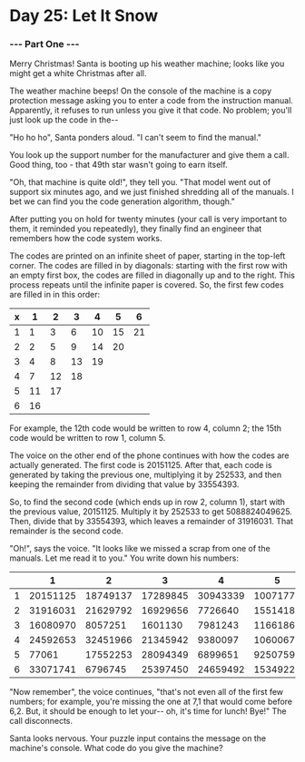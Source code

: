 # Day 25: Let It Snow

### --- Part One --- 

Merry Christmas! Santa is booting up his weather machine; looks like you might get a white Christmas after all.

The weather machine beeps! On the console of the machine is a copy protection message asking you to enter a code from the instruction manual. Apparently, it refuses to run unless you give it that code. No problem; you'll just look up the code in the--

"Ho ho ho", Santa ponders aloud. "I can't seem to find the manual."

You look up the support number for the manufacturer and give them a call. Good thing, too - that 49th star wasn't going to earn itself.

"Oh, that machine is quite old!", they tell you. "That model went out of support six minutes ago, and we just finished shredding all of the manuals. I bet we can find you the code generation algorithm, though."

After putting you on hold for twenty minutes (your call is very important to them, it reminded you repeatedly), they finally find an engineer that remembers how the code system works.

The codes are printed on an infinite sheet of paper, starting in the top-left corner. The codes are filled in by diagonals: starting with the first row with an empty first box, the codes are filled in diagonally up and to the right. This process repeats until the infinite paper is covered. So, the first few codes are filled in in this order:


| x | 1  | 2  | 3  | 4  | 5  | 6  |
|---|----|----|----|----|----|----|
| 1 |  1 |  3 |  6 | 10 | 15 | 21 |
| 2 |  2 |  5 |  9 | 14 | 20 |    |
| 3 |  4 |  8 | 13 | 19 |    |    |
| 4 |  7 | 12 | 18 |    |    |    |
| 5 | 11 | 17 |    |    |    |    |
| 6 | 16 |    |    |    |    |    |


For example, the 12th code would be written to row 4, column 2; the 15th code would be written to row 1, column 5.

The voice on the other end of the phone continues with how the codes are actually generated. The first code is 20151125. After that, each code is generated by taking the previous one, multiplying it by 252533, and then keeping the remainder from dividing that value by 33554393.

So, to find the second code (which ends up in row 2, column 1), start with the previous value, 20151125. Multiply it by 252533 to get 5088824049625. Then, divide that by 33554393, which leaves a remainder of 31916031. That remainder is the second code.

"Oh!", says the voice. "It looks like we missed a scrap from one of the manuals. Let me read it to you." You write down his numbers:

|   |    1      |  2      |   3    |     4     |    5  |       6 |
|---|----------|---------|---------|---------|---------|---------|
| 1 | 20151125 | 18749137 | 17289845 | 30943339 | 10071777 | 33511524 |
| 2 | 31916031 | 21629792 | 16929656  | 7726640 | 15514188 |  4041754 |
| 3 | 16080970 |  8057251 |  1601130  | 7981243 | 11661866 | 16474243 |
| 4 | 24592653 | 32451966 | 21345942 |  9380097 | 10600672 | 31527494 |
| 5 |    77061 | 17552253 | 28094349 |  6899651 |  9250759 | 31663883 |
| 6 | 33071741 |  6796745 | 25397450 | 24659492 |  1534922 | 27995004 |

"Now remember", the voice continues, "that's not even all of the first few numbers; for example, you're missing the one at 7,1 that would come before 6,2. But, it should be enough to let your-- oh, it's time for lunch! Bye!" The call disconnects.

Santa looks nervous. Your puzzle input contains the message on the machine's console. What code do you give the machine?